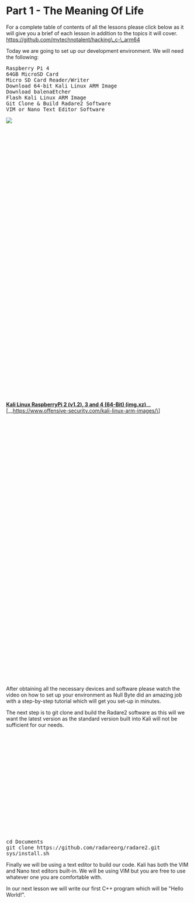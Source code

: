# Part 1 - The Meaning Of Life

For a complete table of contents of all the lessons please click below as it will give you a brief of each lesson in addition to the topics it will cover. https://github.com/mytechnotalent/hacking\_c-\_arm64

Today we are going to set up our development environment. We will need the following:

<pre spellcheck="false">Raspberry Pi 4
64GB MicroSD Card
Micro SD Card Reader/Writer
Download 64-bit Kali Linux ARM Image
Download balenaEtcher
Flash Kali Linux ARM Image
Git Clone &amp; Build Radare2 Software
VIM or Nano Text Editor Software
</pre>

<div class="slate-resizable-image-embed slate-image-embed__resize-full-width"><img src="https://media-exp1.licdn.com/dms/image/C4E12AQFHLV8VwzxMcQ/article-inline_image-shrink_1500_2232/0/1606060809296?e=1614211200&amp;v=beta&amp;t=rrBoqQCLutRsYKHo4fi0qmF8-Fb0JZfVri4qvnWPEYk"/></div>

<iframe allowfullscreen="true" class="center lazy-load" data-delayed-url="https://www.linkedin.com/embeds/publishingEmbed.html?articleId=7727169611615228100" frameborder="0" height="294" src="about:blank" title="Raspberry Pi 4 Model B - 2 GB RAM" width="744"></iframe>

<iframe allowfullscreen="true" class="center lazy-load" data-delayed-url="https://www.linkedin.com/embeds/publishingEmbed.html?articleId=8531784840398647030" frameborder="0" height="124" src="about:blank" title="Kingston Canvas Go! Plus 64GB MicroSD Card with Adapter" width="744"></iframe>

<iframe allowfullscreen="true" class="center lazy-load" data-delayed-url="https://www.linkedin.com/embeds/publishingEmbed.html?articleId=7824989292602458319" frameborder="0" height="326" src="about:blank" title="Iogear GFR204SD SD/MicroSD/MMC Card Reader and Writer - Walmart.com" width="744"></iframe>

<a href="https://images.kali.org/arm-images/kali-linux-2020.4-rpi4-nexmon-64.img.xz" rel="nofollow noopener" target="_blank">__Kali Linux RaspberryPi 2 (v1.2), 3 and 4 (64-Bit) (img.xz)__</a>__ \[__https://www.offensive-security.com/kali-linux-arm-images/\]

<iframe allowfullscreen="true" class="center lazy-load" data-delayed-url="https://www.linkedin.com/embeds/publishingEmbed.html?articleId=7382995876954764581" frameborder="0" height="294" src="about:blank" title="balena - The complete IoT fleet management platform" width="744"></iframe>

<iframe allowfullscreen="true" class="center lazy-load" data-delayed-url="https://www.linkedin.com/embeds/publishingEmbed.html?articleId=7082048844677902563" frameborder="0" height="419" src="about:blank" title="Load Kali Linux on a Raspberry Pi 4 Model B for a Mini Hacking Computer [Tutorial]" width="744"></iframe>

After obtaining all the necessary devices and software please watch the video on how to set up your environment as Null Byte did an amazing job with a step-by-step tutorial which will get you set-up in minutes.

The next step is to git clone and build the Radare2 software as this will we want the latest version as the standard version built into Kali will not be sufficient for our needs.

<iframe allowfullscreen="true" class="center lazy-load" data-delayed-url="https://www.linkedin.com/embeds/publishingEmbed.html?articleId=8901357596711809999" frameborder="0" height="274" src="about:blank" title="radareorg/radare2" width="744"></iframe>

<pre spellcheck="false">cd Documents
git clone https://github.com/radareorg/radare2.git
sys/install.sh
</pre>

Finally we will be using a text editor to build our code. Kali has both the VIM and Nano text editors built-in. We will be using VIM but you are free to use whatever one you are comfortable with.

In our next lesson we will write our first C++ program which will be "Hello World!".